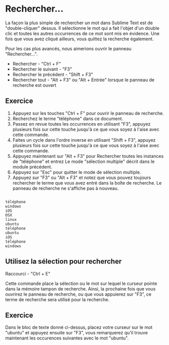 Rechercher...
==========

La façon la plus simple de rechercher un mot dans Sublime Text est de 
"double-cliquer" dessus. Il sélectionne le mot qui a fait l'objet d'un double 
clic et toutes les autres occurrences de ce mot sont mis en évidence. Une fois 
que vous avez cliqué ailleurs, vous quittez la recherche également.

Pour les cas plus avancés, nous aimerions ouvrir le panneau "Rechercher...".


* Rechercher - "Ctrl + F"
* Rechercher le suivant - "F3"
* Rechercher le précédent - "Shift + F3"
* Rechercher tout - "Alt + F3" ou "Alt + Entrée" lorsque le panneau de recherche 
  est ouvert


Exercice
---------

1. Appuyez sur les touches "Ctrl + F" pour ouvrir le panneau de recherche.
2. Recherchez le terme "téléphone" dans ce document.
3. Passez en revue toutes les occurrences en utilisant "F3", appuyez plusieurs
   fois sur cette touche jusqu'à ce que vous soyez à l'aise avec cette commande.
4. Faites un cycle dans l'ordre inverse en utilisant "Shift + F3", appuyez 
   plusieurs fois sur cette touche jusqu'à ce que vous soyez à l'aise avec 
   cette commande.
5. Appuyez maintenant sur "Alt + F3" pour Rechercher toutes les instances de "téléphone" et entrez Le mode "sélection multiple" décrit dans le module précédent.
6. Appuyez sur "Esc" pour quitter le mode de sélection multiple.
7. Appuyez sur "F3" ou "Alt + F3" et notez que vous pouvez toujours rechercher 
   le terme que vous avez entré dans la boîte de recherche. Le panneau de recherche ne s'affiche pas à nouveau.

```

téléphone
windows
iOS
OSX
linux
ubuntu
téléphone
ubuntu
iOS
téléphone
windows

```


Utilisez la sélection pour rechercher
----------------------------------

Raccourci - "Ctrl + E"

Cette commande place la sélection ou le mot sur lequel le curseur pointe dans
la mémoire tampon de recherche. Ainsi, la prochaine fois que vous ouvrirez le
panneau de recherche, ou que vous appuierez sur "F3", ce terme de recherche
sera utilisé pour la recherche.


Exercice
---------

Dans le bloc de texte donné ci-dessus, placez votre curseur sur le mot "ubuntu" et appuyez ensuite sur "F3", vous remarquerez qu'il trouve maintenant les occurences suivantes avec le mot "ubuntu".
